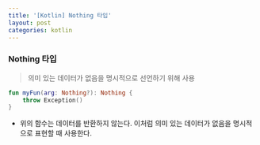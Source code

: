 ```yaml
---
title: '[Kotlin] Nothing 타입'
layout: post
categories: kotlin
---
```


### Nothing 타입
> 의미 있는 데이터가 없음을 명시적으로 선언하기 위해 사용

```kotlin
fun myFun(arg: Nothing?): Nothing {
    throw Exception()
}
```
- 위의 함수는 데이터를 반환하지 않는다. 이처럼 의미 있는 데이터가 없음을 명시적으로 표현할 때 사용한다.